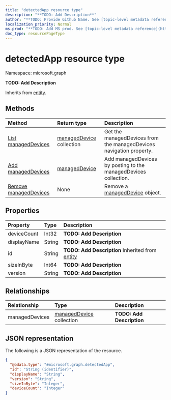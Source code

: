 ```yaml
---
title: "detectedApp resource type"
description: "**TODO: Add Description**"
author: "**TODO: Provide Github Name. See [topic-level metadata reference](https://msgo.azurewebsites.net/add/document/guidelines/metadata.html#topic-level-metadata)**"
localization_priority: Normal
ms.prod: "**TODO: Add MS prod. See [topic-level metadata reference](https://msgo.azurewebsites.net/add/document/guidelines/metadata.html#topic-level-metadata)**"
doc_type: resourcePageType
---
```


# detectedApp resource type


Namespace: microsoft.graph

**TODO: Add Description**


Inherits from [entity](../resources/entity.md).

## Methods
|Method|Return type|Description|
|:---|:---|:---|
|[List managedDevices](../api/intune-detectedapp-list-manageddevices.md)|[managedDevice](../resources/intune-manageddevice.md) collection|Get the managedDevices from the managedDevices navigation property.|
|[Add managedDevices](../api/intune-detectedapp-post-manageddevices.md)|[managedDevice](../resources/intune-manageddevice.md)|Add managedDevices by posting to the managedDevices collection.|
|[Remove managedDevices](../api/intune-detectedapp-delete-manageddevices.md)|None|Remove a [managedDevice](../resources/intune-manageddevice.md) object.|

## Properties
|Property|Type|Description|
|:---|:---|:---|
|deviceCount|Int32|**TODO: Add Description**|
|displayName|String|**TODO: Add Description**|
|id|String|**TODO: Add Description** Inherited from [entity](../resources/entity.md)|
|sizeInByte|Int64|**TODO: Add Description**|
|version|String|**TODO: Add Description**|

## Relationships
|Relationship|Type|Description|
|:---|:---|:---|
|managedDevices|[managedDevice](../resources/intune-manageddevice.md) collection|**TODO: Add Description**|

## JSON representation
The following is a JSON representation of the resource.
<!-- {
  "blockType": "resource",
  "keyProperty": "id",
  "@odata.type": "microsoft.graph.detectedApp",
  "baseType": "microsoft.graph.entity",
  "openType": false
}
-->
``` json
{
  "@odata.type": "#microsoft.graph.detectedApp",
  "id": "String (identifier)",
  "displayName": "String",
  "version": "String",
  "sizeInByte": "Integer",
  "deviceCount": "Integer"
}
```

